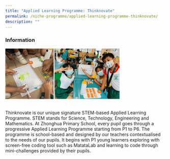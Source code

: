 ```yaml
---
title: "Applied Learning Programme: Thinknovate"
permalink: /niche-programme/applied-learning-programme-thinknovate/
description: ""
---
```

### **Information**
![](/images/Thinknovate%20Section/thinknovate%20combined%20new.gif)
Thinknovate is our unique signature STEM-based Applied Learning Programme. STEM stands for Science, Technology, Engineering and Mathematics. At Zhonghua Primary School, every pupil goes through a progressive Applied Learning Programme starting from P1 to P6. The programme is school-based and designed by our teachers contextualised to the needs of our pupils. It begins with P1 young learners exploring with screen-free coding tool such as MatataLab and learning to code through mini-challenges provided by their pupils.